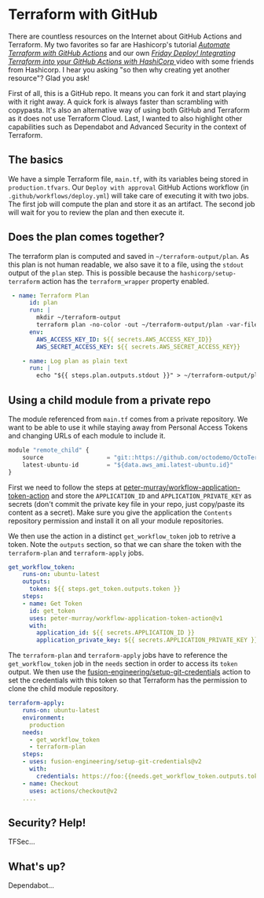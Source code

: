 # Terraform with GitHub

There are countless resources on the Internet about GitHub Actions and Terraform. My two favorites so far are Hashicorp's tutorial *[Automate Terraform with GitHub Actions](https://developer.hashicorp.com/terraform/tutorials/automation/github-actions)* and our own *[Friday Deploy! Integrating Terraform into your GitHub Actions with HashiCorp ](https://www.youtube.com/watch?v=RcDePXkRHdw)* video with some friends from Hashicorp. I hear you asking "so then why creating yet another resource"? Glad you ask! 

First of all, this is a GitHub repo. It means you can fork it and start playing with it right away. A quick fork is always faster than scrambling with copypasta. It's also an alternative way of using both GitHub and Terraform as it does not use Terraform Cloud. Last, I wanted to also highlight other capabilities such as Dependabot and Advanced Security in the context of Terraform. 

## The basics

We have a simple Terraform file, `main.tf`, with its variables being stored in `production.tfvars`. Our `Deploy with approval` GitHub Actions workflow (in `.github/workflows/deploy.yml`) will take care of executing it with two jobs. The first job will compute the plan and store it as an artifact. The second job will wait for you to review the plan and then execute it. 

## Does the plan comes together? 

The terraform plan is computed and saved in `~/terraform-output/plan`. As this plan is not human readable, we also save it to a file, using the `stdout` output of the `plan` step. This is possible because the `hashicorp/setup-terraform` action has the `terraform_wrapper` property enabled. 

```yaml
 - name: Terraform Plan
      id: plan
      run: |
        mkdir ~/terraform-output
        terraform plan -no-color -out ~/terraform-output/plan -var-file="production.tfvars"
      env:
        AWS_ACCESS_KEY_ID: ${{ secrets.AWS_ACCESS_KEY_ID}}
        AWS_SECRET_ACCESS_KEY: ${{ secrets.AWS_SECRET_ACCESS_KEY}} 

    - name: Log plan as plain text
      run: | 
        echo "${{ steps.plan.outputs.stdout }}" > ~/terraform-output/plan.txt
```

## Using a child module from a private repo 

The module referenced from `main.tf` comes from a private repository. We want to be able to use it while staying away from Personal Access Tokens and changing URLs of each module to include it. 

```js
module "remote_child" {
    source                  = "git::https://github.com/octodemo/OctoTerraform-Module.git//modules?ref=main"
    latest-ubuntu-id        = "${data.aws_ami.latest-ubuntu.id}"
}
``` 

First we need to follow the steps at [peter-murray/workflow-application-token-action](https://github.com/peter-murray/workflow-application-token-action) and store the `APPLICATION_ID` and `APPLICATION_PRIVATE_KEY` as secrets (don't commit the private key file in your repo, just copy/paste its content as a secret). Make sure you give the application the `Contents` repository permission and install it on all your module repositories. 

We then use the action in a distinct `get_workflow_token` job to retrive a token. Note the `outputs` section, so that we can share the token with the `terraform-plan` and `terraform-apply` jobs.  

``` yaml
get_workflow_token:
    runs-on: ubuntu-latest
    outputs:
      token: ${{ steps.get_token.outputs.token }}
    steps: 
    - name: Get Token
      id: get_token
      uses: peter-murray/workflow-application-token-action@v1
      with:
        application_id: ${{ secrets.APPLICATION_ID }}
        application_private_key: ${{ secrets.APPLICATION_PRIVATE_KEY }}
``` 

The `terraform-plan` and `terraform-apply` jobs have to reference the `get_workflow_token` job in the `needs` section in order to access its `token` output. We then use the [fusion-engineering/setup-git-credentials](https://github.com/fusion-engineering/setup-git-credentials) action to set the credentials with this token so that Terraform has the permission to clone the child module repository. 

```yaml
terraform-apply:
    runs-on: ubuntu-latest
    environment: 
      production
    needs: 
      - get_workflow_token 
      - terraform-plan
    steps:
    - uses: fusion-engineering/setup-git-credentials@v2
      with:
        credentials: https://foo:{{needs.get_workflow_token.outputs.token}}@github.com
    - name: Checkout
      uses: actions/checkout@v2
    .... 
``` 

## Security? Help! 

TFSec... 

## What's up? 

Dependabot... 
